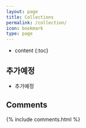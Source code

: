 ```yaml
---
layout: page
title: Collections
permalink: /collection/
icon: bookmark
type: page
---
```


* content
{:toc}

## 추가예정

* 추가예정

## Comments

{% include comments.html %}
